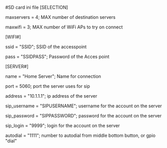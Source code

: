 #SD card ini file
[SELECTION]

maxservers = 4;  MAX number of destination servers

maxwifi = 3;  MAX number of WiFi APs to try on connect

[WIFI#]

ssid = "SSID"; SSID of the accesspoint

pass = "SSIDPASS"; Password of the Acces point

[SERVER#]

name = "Home Server"; Name for connection

port = 5060; port the server uses for sip

address = "10.1.1.1"; ip address of the server

sip_username = "SIPUSERNAME"; username for the account on the server

sip_password = "SIPPASSWORD"; password for the account on the server

sip_login = "9999";  login for the account on the server

autodial = "1111"; number to autodial from middle bottom button, or gpio "dial"

